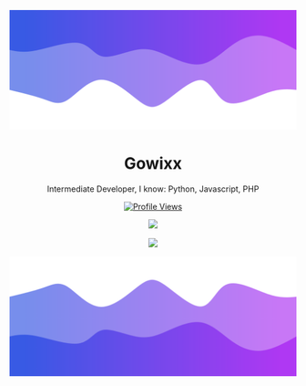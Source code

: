 ![Header](./header.png)

<h1 align="center">Gowixx</h1>
<p align="center">Intermediate Developer, I know: Python, Javascript, PHP</p>
<a href="https://github.com/Gowixx">
  <p align="center">
    <img src="https://komarev.com/ghpvc/?username=Gowixx" alt="Profile Views">
  </p>
</a>

<p align="center">
  <img src="https://github-readme-stats.vercel.app/api/?username=Gowixx&title_color=4F8CC9&text_color=9f9f9f&show_icons=true&bg_color=00000000&hide_border=true&icon_color=4F8CC9&hide_title=true&count_private=true" />
</p>

<p align="center">
  <img src="https://discord.c99.nl/widget/theme-4/921536571373649930.png" />
</p>

![Footer](./footer.png)
